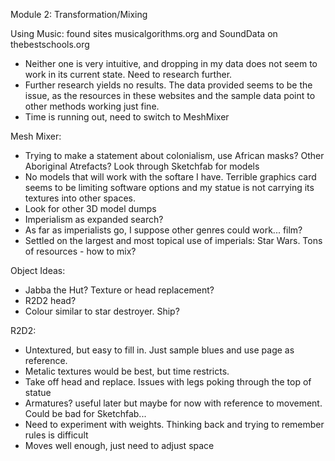 Module 2: Transformation/Mixing

Using Music: found sites musicalgorithms.org and SoundData on thebestschools.org

- Neither one is very intuitive, and dropping in my data does not seem to work in its current state. Need to research further. 
- Further research yields no results. The data provided seems to be the issue, as the resources in these websites and the sample data point to other methods working just fine.
- Time is running out, need to switch to MeshMixer

Mesh Mixer:

- Trying to make a statement about colonialism, use African masks? Other Aboriginal Atrefacts? Look through Sketchfab for models
- No models that will work with the softare I have. Terrible graphics card seems to be limiting software options and my statue is not carrying its textures into other spaces.
- Look for other 3D model dumps
- Imperialism as expanded search?
- As far as imperialists go, I suppose other genres could work... film?
- Settled on the largest and most topical use of imperials: Star Wars. Tons of resources - how to mix?

Object Ideas:

- Jabba the Hut? Texture or head replacement?
- R2D2 head?
- Colour similar to star destroyer. Ship?

R2D2:

- Untextured, but easy to fill in. Just sample blues and use page as reference.
- Metalic textures would be best, but time restricts. 
- Take off head and replace. Issues with legs poking through the top of statue
- Armatures? useful later but maybe for now with reference to movement. Could be bad for Sketchfab...
- Need to experiment with weights. Thinking back and trying to remember rules is difficult
- Moves well enough, just need to adjust space
